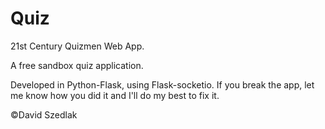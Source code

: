 # Quiz
21st Century Quizmen Web App.

A free sandbox quiz application. 

Developed in Python-Flask, using Flask-socketio.
If you break the app, let me know how you did it and I'll do my best to fix it.

©David Szedlak